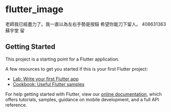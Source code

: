# flutter_image
老師我已經盡力了。我一直以為左右手勢是按鈕 希望你能刀下留人。
408631363 蘇宇堂 留

## Getting Started

This project is a starting point for a Flutter application.

A few resources to get you started if this is your first Flutter project:

- [Lab: Write your first Flutter app](https://flutter.dev/docs/get-started/codelab)
- [Cookbook: Useful Flutter samples](https://flutter.dev/docs/cookbook)

For help getting started with Flutter, view our
[online documentation](https://flutter.dev/docs), which offers tutorials,
samples, guidance on mobile development, and a full API reference.
